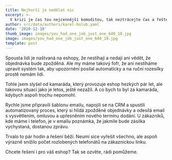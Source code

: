 ```yaml
---
title: Nejhorší je nedělat nic
excerpt: >-
  V krizi je čas tou nejcennější komoditou, tak neztrácejte čas a řešte problémy efektivně. Hned.
author: src/data/authors/karel-holub.yaml
date: '2020-12-10'
thumb_image: images/you_had_one_job_just_one_640_10.jpg
image: images/you_had_one_job_just_one_640_10.jpg
template: post
---
```


Spousta lidí je naštvaná na eshopy, že nestíhají a nedají ani vědět, že objednávka bude zpožděná. Ale my máme takový fofr, že ani nestíháme upravit systém tak, aby upozornění posílal automaticky a na ruční rozesílky prostě nemám lidi. 

Tohle jsem slyšel od kamaráda, který provozuje eshop hezkých pár let, ale takovou situaci jako je letos, ještě nezažil. A co bych to byl za kamaráda, kdybych aspoň trochu nepomohl. 

Rychle jsme připravili šablonu emailu, napojili se na CRM a spustili automatizovaný proces, který si hlídá zpožděné objednávky a odesílá email s vysvětlením, omluvou a upřesněním nového termínu dodání. U zákazníků, kde máme i telefon, je v emailu poznámka, že jakmile bude zásilka vychystaná, dostanou zprávu.

Trvalo to pár hodin a řešení běží. Neumí sice vyřešit všechno, ale aspoň výrazně snížilo počet rozlobených telefonátů na zákaznickou linku.

Chcete řešení i pro váš eshop? Tak se ozvěte, rádi pomůžeme.
